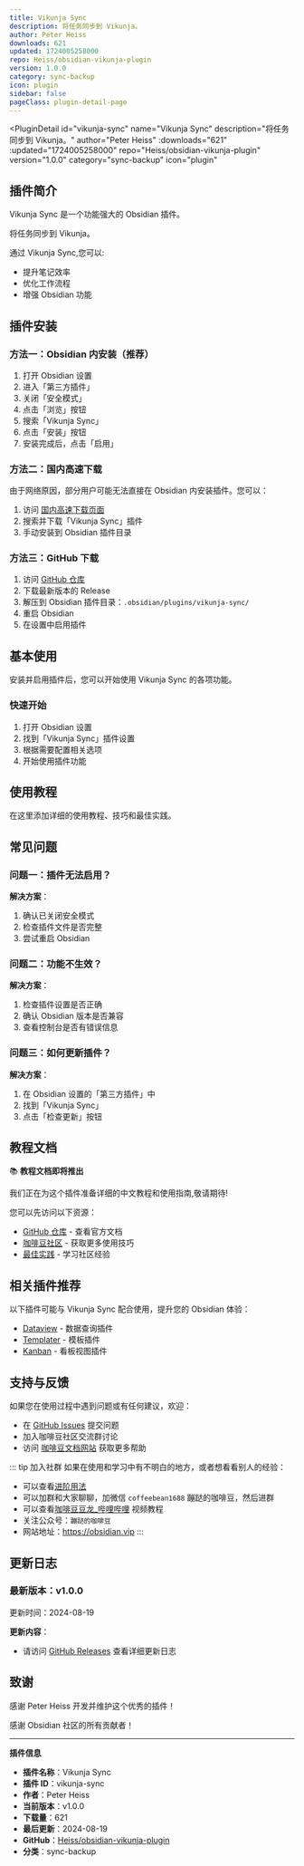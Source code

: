 ```yaml
---
title: Vikunja Sync
description: 将任务同步到 Vikunja。
author: Peter Heiss
downloads: 621
updated: 1724005258000
repo: Heiss/obsidian-vikunja-plugin
version: 1.0.0
category: sync-backup
icon: plugin
sidebar: false
pageClass: plugin-detail-page
---
```


<PluginDetail
  id="vikunja-sync"
  name="Vikunja Sync"
  description="将任务同步到 Vikunja。"
  author="Peter Heiss"
  :downloads="621"
  :updated="1724005258000"
  repo="Heiss/obsidian-vikunja-plugin"
  version="1.0.0"
  category="sync-backup"
  icon="plugin"
>

<!-- AUTO_GENERATED_START -->
## 插件简介

Vikunja Sync 是一个功能强大的 Obsidian 插件。

将任务同步到 Vikunja。

通过 Vikunja Sync,您可以:

- 提升笔记效率
- 优化工作流程
- 增强 Obsidian 功能

<!-- AUTO_GENERATED_END -->

<!-- AUTO_GENERATED_START -->
## 插件安装

### 方法一：Obsidian 内安装（推荐）

1. 打开 Obsidian 设置
2. 进入「第三方插件」
3. 关闭「安全模式」
4. 点击「浏览」按钮
5. 搜索「Vikunja Sync」
6. 点击「安装」按钮
7. 安装完成后，点击「启用」

### 方法二：国内高速下载

由于网络原因，部分用户可能无法直接在 Obsidian 内安装插件。您可以：

1. 访问 [国内高速下载页面](/zh/documentation/obsidian-plugins-download.html)
2. 搜索并下载「Vikunja Sync」插件
3. 手动安装到 Obsidian 插件目录

### 方法三：GitHub 下载

1. 访问 [GitHub 仓库](https://github.com/Heiss/obsidian-vikunja-plugin)
2. 下载最新版本的 Release
3. 解压到 Obsidian 插件目录：`.obsidian/plugins/vikunja-sync/`
4. 重启 Obsidian
5. 在设置中启用插件

## 基本使用

安装并启用插件后，您可以开始使用 Vikunja Sync 的各项功能。

### 快速开始

1. 打开 Obsidian 设置
2. 找到「Vikunja Sync」插件设置
3. 根据需要配置相关选项
4. 开始使用插件功能

<!-- AUTO_GENERATED_END -->

<!-- CUSTOM_CONTENT_START:tutorial -->
## 使用教程

在这里添加详细的使用教程、技巧和最佳实践。

<!-- CUSTOM_CONTENT_END:tutorial -->

<!-- SHARED_CONTENT_START -->
## 常见问题

### 问题一：插件无法启用？

**解决方案**：
1. 确认已关闭安全模式
2. 检查插件文件是否完整
3. 尝试重启 Obsidian

### 问题二：功能不生效？

**解决方案**：
1. 检查插件设置是否正确
2. 确认 Obsidian 版本是否兼容
3. 查看控制台是否有错误信息

### 问题三：如何更新插件？

**解决方案**：
1. 在 Obsidian 设置的「第三方插件」中
2. 找到「Vikunja Sync」
3. 点击「检查更新」按钮

## 教程文档

📚 **教程文档即将推出**

我们正在为这个插件准备详细的中文教程和使用指南,敬请期待!

您可以先访问以下资源：
- [GitHub 仓库](https://github.com/Heiss/obsidian-vikunja-plugin) - 查看官方文档
- [咖啡豆社区](/zh/bases/) - 获取更多使用技巧
- [最佳实践](/zh/best-practices/) - 学习社区经验

## 相关插件推荐

以下插件可能与 Vikunja Sync 配合使用，提升您的 Obsidian 体验：

- [Dataview](/zh/plugins/dataview.html) - 数据查询插件
- [Templater](/zh/plugins/templater-obsidian.html) - 模板插件
- [Kanban](/zh/plugins/obsidian-kanban.html) - 看板视图插件

## 支持与反馈

如果您在使用过程中遇到问题或有任何建议，欢迎：

- 在 [GitHub Issues](https://github.com/Heiss/obsidian-vikunja-plugin/issues) 提交问题
- 加入咖啡豆社区交流群讨论
- 访问 [咖啡豆文档网站](https://obsidian.vip) 获取更多帮助

::: tip 加入社群
如果在使用和学习中有不明白的地方，或者想看看别人的经验：
- 可以查看[进阶用法](/zh/advanced)
- 可以加群和大家聊聊，加微信 `coffeebean1688` 蹦跶的咖啡豆，然后进群
- 可以查看[咖啡豆豆龙_哔哩哔哩](https://space.bilibili.com/618777356) 视频教程
- 关注公众号：`蹦跶的咖啡豆`
- 网站地址：https://obsidian.vip
:::
<!-- SHARED_CONTENT_END -->

<!-- AUTO_GENERATED_START -->
## 更新日志

### 最新版本：v1.0.0

更新时间：2024-08-19

**更新内容**：
- 请访问 [GitHub Releases](https://github.com/Heiss/obsidian-vikunja-plugin/releases) 查看详细更新日志

## 致谢

感谢 Peter Heiss 开发并维护这个优秀的插件！

感谢 Obsidian 社区的所有贡献者！

---

**插件信息**
- **插件名称**：Vikunja Sync
- **插件 ID**：vikunja-sync
- **作者**：Peter Heiss
- **当前版本**：v1.0.0
- **下载量**：621
- **最后更新**：2024-08-19
- **GitHub**：[Heiss/obsidian-vikunja-plugin](https://github.com/Heiss/obsidian-vikunja-plugin)
- **分类**：sync-backup
<!-- AUTO_GENERATED_END -->

</PluginDetail>

